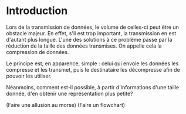 # Introduction

Lors de la transmission de données, le volume de celles-ci peut être un obstacle majeur. En effet, s'il est trop important, la transmission en est d'autant plus longue. L'une des solutions à ce problème passe par la réduction de la taille des données transmises. On appelle cela la compression de données.

Le principe est, en apparence, simple : celui qui envoie les données les compresse et les transmet, puis le destinataire les décompresse afin de pouvoir les utiliser.

Néanmoins, comment est-il possible, à partir d'informations d'une taille donnée, d'en obtenir une représentation plus petite?

(Faire une allusion au morse) (Faire un flowchart)